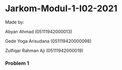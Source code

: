 # Jarkom-Modul-1-I02-2021

Made by:

Abyan Ahmad (05111942000013)

Gede Yoga Arisudana (051119420000098)

Zulfiqar Rahman Aji (05111942000019)

### Problem 1

